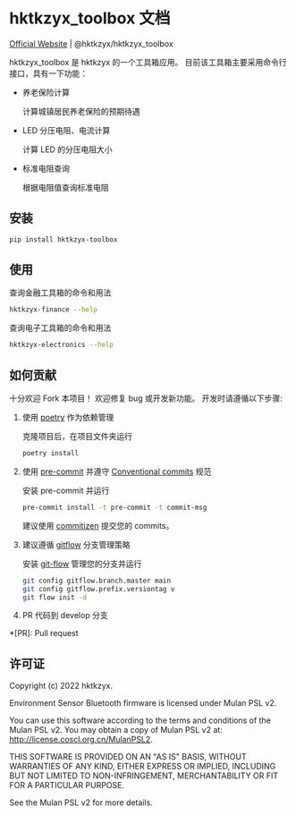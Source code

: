 # hktkzyx_toolbox 文档

[Official Website](https://hktkzyx.github.io/hktkzyx-toolbox/) | @hktkzyx/hktkzyx_toolbox

hktkzyx_toolbox 是 hktkzyx 的一个工具箱应用。
目前该工具箱主要采用命令行接口，具有一下功能：

- 养老保险计算

    计算城镇居民养老保险的预期待遇

- LED 分压电阻、电流计算

    计算 LED 的分压电阻大小

- 标准电阻查询

    根据电阻值查询标准电阻

## 安装

```bash
pip install hktkzyx-toolbox
```

## 使用

查询金融工具箱的命令和用法

```bash
hktkzyx-finance --help
```

查询电子工具箱的命令和用法

```bash
hktkzyx-electronics --help
```


## 如何贡献

十分欢迎 Fork 本项目！
欢迎修复 bug 或开发新功能。
开发时请遵循以下步骤:

1. 使用 [poetry](https://python-poetry.org/) 作为依赖管理

    克隆项目后，在项目文件夹运行

    ```bash
    poetry install
    ```

2. 使用 [pre-commit](https://pre-commit.com/) 并遵守 [Conventional commits](https://www.conventionalcommits.org/en/v1.0.0/) 规范

    安装 pre-commit 并运行

    ```bash
    pre-commit install -t pre-commit -t commit-msg
    ```

    建议使用 [commitizen](https://github.com/commitizen-tools/commitizen) 提交您的 commits。

3. 建议遵循 [gitflow](https://nvie.com/posts/a-successful-git-branching-model/) 分支管理策略

    安装 [git-flow](https://github.com/petervanderdoes/gitflow-avh) 管理您的分支并运行

    ```bash
    git config gitflow.branch.master main
    git config gitflow.prefix.versiontag v
    git flow init -d
    ```

4. PR 代码到 develop 分支

*[PR]: Pull request

## 许可证

Copyright (c) 2022 hktkzyx.

Environment Sensor Bluetooth firmware is licensed under Mulan PSL v2.

You can use this software according to the terms and conditions of the Mulan PSL v2.
You may obtain a copy of Mulan PSL v2 at: http://license.coscl.org.cn/MulanPSL2.

THIS SOFTWARE IS PROVIDED ON AN "AS IS" BASIS, WITHOUT WARRANTIES OF ANY KIND,
EITHER EXPRESS OR IMPLIED, INCLUDING BUT NOT LIMITED TO NON-INFRINGEMENT,
MERCHANTABILITY OR FIT FOR A PARTICULAR PURPOSE.

See the Mulan PSL v2 for more details.
